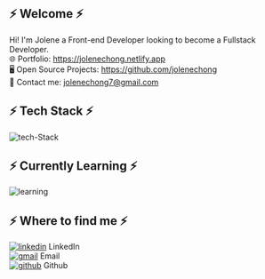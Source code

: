 ## ⚡ Welcome ⚡
Hi! I'm Jolene a Front-end Developer looking to become a Fullstack Developer.
<br> 🌐 Portfolio: https://jolenechong.netlify.app
<br> 🖥️ Open Source Projects: https://github.com/jolenechong
<br> 📩 Contact me: [jolenechong7@gmail.com](jolenechong7@gmail.com)

## ⚡ Tech Stack ⚡
<img src="https://i.ibb.co/bXFNvCy/tech-Stack.png" alt="tech-Stack">

## ⚡ Currently Learning ⚡
<img src="https://i.ibb.co/xMRx4v6/learning.png" alt="learning">

## ⚡ Where to find me ⚡
<a href='https://www.linkedin.com/in/jolenechong7/'><img src="https://i.ibb.co/Qp5qQJQ/linkedin.png" alt="linkedin"></a> LinkedIn
<br>
<a href="mailto:jolenechong7@gmail.com"><img src="https://i.ibb.co/3MR68PS/gmail.png" alt="gmail"></a> Email
<br>
<a href="https://github.com/jolenechong"><img src="https://i.ibb.co/RQ3f5qk/github.png" alt="github"></a> Github
